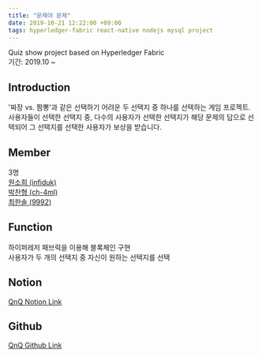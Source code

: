 ```yaml
---
title: "문제야 문제"
date: 2019-10-21 12:22:00 +09:00
tags: hyperledger-fabric react-native nodejs mysql project
---
```


Quiz show project based on Hyperledger Fabric
<br />기간: 2019.10 ~

## Introduction
'짜장 vs. 짬뽕'과 같은 선택하기 어려운 두 선택지 중 하나를 선택하는 게임 프로젝트.
<br />사용자들이 선택한 선택지 중, 다수의 사용자가 선택한 선택지가 해당 문제의 답으로 선택되어 그 선택지를 선택한 사용자가 보상을 받습니다.

## Member
3명
<br />[원소희 (infiduk)](https://github.com/infiduk)
<br />[박찬형 (ch-4ml)](https://github.com/ch-4ml)
<br />[최한솔 (9992)](https://github.com/9992)

## Function
하이퍼레저 패브릭을 이용해 블록체인 구현
<br />사용자가 두 개의 선택지 중 자신이 원하는 선택지를 선택

## Notion
[QnQ Notion Link](https://www.notion.so/ilovekakao/QnQ-5005e961e4bf4a7ca1021eb32a439e8a)

## Github
[QnQ Github Link](https://github.com/infiduk/qnq-front)